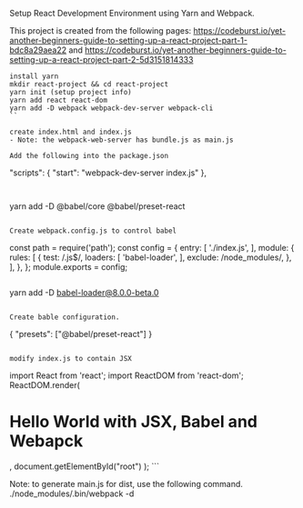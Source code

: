 Setup React Development Environment using Yarn and Webpack.

This project is created from the following pages:
https://codeburst.io/yet-another-beginners-guide-to-setting-up-a-react-project-part-1-bdc8a29aea22
and
https://codeburst.io/yet-another-beginners-guide-to-setting-up-a-react-project-part-2-5d3151814333

```
install yarn
mkdir react-project && cd react-project
yarn init (setup project info)
yarn add react react-dom
yarn add -D webpack webpack-dev-server webpack-cli
``

create index.html and index.js
- Note: the webpack-web-server has bundle.js as main.js

Add the following into the package.json
```
  "scripts": {
    "start": "webpack-dev-server index.js"
  },
```
 
```
 yarn add -D @babel/core @babel/preset-react
```

Create webpack.config.js to control babel

```
const path = require('path');
const config = {
  entry: [
    './index.js',
  ],
  module: {
    rules: [
      {
        test: /\.js$/,
        loaders: [
          'babel-loader',
        ],
        exclude: /node_modules/,
      },
    ],
  },
};
module.exports = config;
```

```
yarn add -D babel-loader@8.0.0-beta.0
```

Create bable configuration.
```
{
  "presets": ["@babel/preset-react"]
}
```

modify index.js to contain JSX

```
import React from 'react';
import ReactDOM from 'react-dom';
ReactDOM.render(
  <h1>Hello World with JSX, Babel and Webapck</h1>,
  document.getElementById("root")
);
```

Note: to generate main.js for dist, use the following command.
./node_modules/.bin/webpack -d